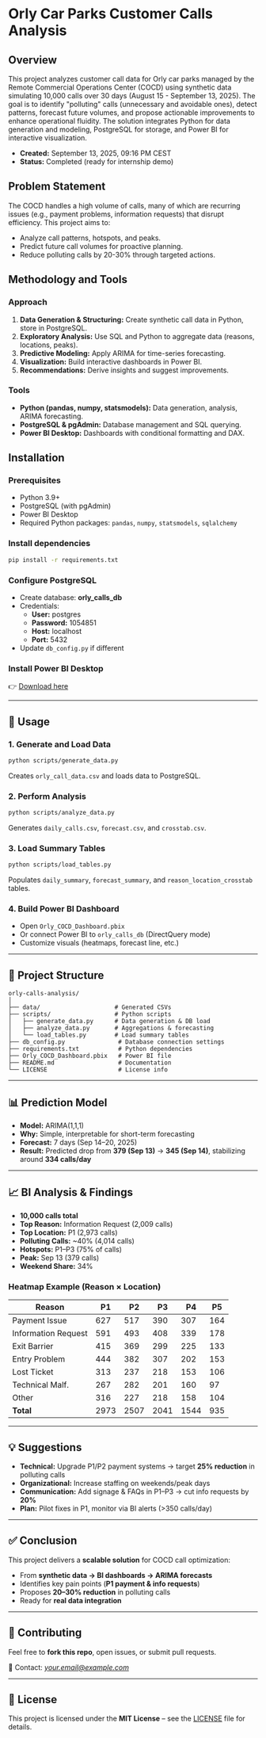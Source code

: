 # Orly Car Parks Customer Calls Analysis

## Overview
This project analyzes customer call data for Orly car parks managed by the Remote Commercial Operations Center (COCD) using synthetic data simulating 10,000 calls over 30 days (August 15 - September 13, 2025). The goal is to identify "polluting" calls (unnecessary and avoidable ones), detect patterns, forecast future volumes, and propose actionable improvements to enhance operational fluidity. The solution integrates Python for data generation and modeling, PostgreSQL for storage, and Power BI for interactive visualization.

- **Created:** September 13, 2025, 09:16 PM CEST
- **Status:** Completed (ready for internship demo)

## Problem Statement
The COCD handles a high volume of calls, many of which are recurring issues (e.g., payment problems, information requests) that disrupt efficiency. This project aims to:
- Analyze call patterns, hotspots, and peaks.
- Predict future call volumes for proactive planning.
- Reduce polluting calls by 20-30% through targeted actions.

## Methodology and Tools
### Approach
1. **Data Generation & Structuring:** Create synthetic call data in Python, store in PostgreSQL.
2. **Exploratory Analysis:** Use SQL and Python to aggregate data (reasons, locations, peaks).
3. **Predictive Modeling:** Apply ARIMA for time-series forecasting.
4. **Visualization:** Build interactive dashboards in Power BI.
5. **Recommendations:** Derive insights and suggest improvements.

### Tools
- **Python (pandas, numpy, statsmodels):** Data generation, analysis, ARIMA forecasting.
- **PostgreSQL & pgAdmin:** Database management and SQL querying.
- **Power BI Desktop:** Dashboards with conditional formatting and DAX.

## Installation
### Prerequisites
- Python 3.9+
- PostgreSQL (with pgAdmin)
- Power BI Desktop
- Required Python packages: `pandas`, `numpy`, `statsmodels`, `sqlalchemy`


### Install dependencies
```bash
pip install -r requirements.txt
```

### Configure PostgreSQL
- Create database: **orly_calls_db**  
- Credentials:  
  - **User:** postgres  
  - **Password:** 1054851  
  - **Host:** localhost  
  - **Port:** 5432  
- Update `db_config.py` if different  

### Install Power BI Desktop
👉 [Download here](https://powerbi.microsoft.com/desktop)  

---

## 🚀 Usage

### 1. Generate and Load Data
```bash
python scripts/generate_data.py
```
Creates `orly_call_data.csv` and loads data to PostgreSQL.  

### 2. Perform Analysis
```bash
python scripts/analyze_data.py
```
Generates `daily_calls.csv`, `forecast.csv`, and `crosstab.csv`.  

### 3. Load Summary Tables
```bash
python scripts/load_tables.py
```
Populates `daily_summary`, `forecast_summary`, and `reason_location_crosstab` tables.  

### 4. Build Power BI Dashboard
- Open `Orly_COCD_Dashboard.pbix`  
- Or connect Power BI to `orly_calls_db` (DirectQuery mode)  
- Customize visuals (heatmaps, forecast line, etc.)  

---

## 📂 Project Structure
```
orly-calls-analysis/
│
├── data/                     # Generated CSVs
├── scripts/                  # Python scripts
│   ├── generate_data.py      # Data generation & DB load
│   ├── analyze_data.py       # Aggregations & forecasting
│   └── load_tables.py        # Load summary tables
├── db_config.py               # Database connection settings
├── requirements.txt           # Python dependencies
├── Orly_COCD_Dashboard.pbix   # Power BI file
├── README.md                  # Documentation
└── LICENSE                    # License info
```

---

## 📊 Prediction Model
- **Model:** ARIMA(1,1,1)  
- **Why:** Simple, interpretable for short-term forecasting  
- **Forecast:** 7 days (Sep 14–20, 2025)  
- **Result:** Predicted drop from **379 (Sep 13)** → **345 (Sep 14)**, stabilizing around **334 calls/day**  

---

## 📈 BI Analysis & Findings
- **10,000 calls total**  
- **Top Reason:** Information Request (2,009 calls)  
- **Top Location:** P1 (2,973 calls)  
- **Polluting Calls:** ~40% (4,014 calls)  
- **Hotspots:** P1–P3 (75% of calls)  
- **Peak:** Sep 13 (379 calls)  
- **Weekend Share:** 34%  

### Heatmap Example (Reason × Location)
| Reason              | P1  | P2  | P3  | P4  | P5  |
|---------------------|-----|-----|-----|-----|-----|
| Payment Issue       | 627 | 517 | 390 | 307 | 164 |
| Information Request | 591 | 493 | 408 | 339 | 178 |
| Exit Barrier        | 415 | 369 | 299 | 225 | 133 |
| Entry Problem       | 444 | 382 | 307 | 202 | 153 |
| Lost Ticket         | 313 | 237 | 218 | 153 | 106 |
| Technical Malf.     | 267 | 282 | 201 | 160 | 97  |
| Other               | 316 | 227 | 218 | 158 | 104 |
| **Total**           |2973 |2507 |2041 |1544 | 935 |

---

## 💡 Suggestions
- **Technical:** Upgrade P1/P2 payment systems → target **25% reduction** in polluting calls  
- **Organizational:** Increase staffing on weekends/peak days  
- **Communication:** Add signage & FAQs in P1–P3 → cut info requests by **20%**  
- **Plan:** Pilot fixes in P1, monitor via BI alerts (>350 calls/day)  

---

## ✅ Conclusion
This project delivers a **scalable solution** for COCD call optimization:  
- From **synthetic data → BI dashboards → ARIMA forecasts**  
- Identifies key pain points (**P1 payment & info requests**)  
- Proposes **20–30% reduction** in polluting calls  
- Ready for **real data integration**  

---

## 🤝 Contributing
Feel free to **fork this repo**, open issues, or submit pull requests.  

📧 Contact: *your.email@example.com*  

---

## 📜 License
This project is licensed under the **MIT License** – see the [LICENSE](LICENSE) file for details.

